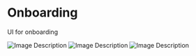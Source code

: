 # Onboarding

UI for onboarding

![Image Description](assets/images/sreenshots/1.png)
![Image Description](assets/images/sreenshots/2.png)
![Image Description](assets/images/sreenshots/3.png)

